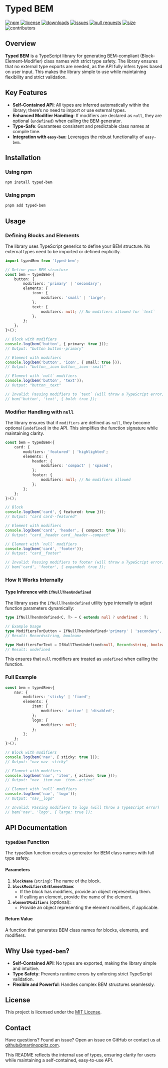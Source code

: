 # Typed BEM

[![npm](https://img.shields.io/npm/v/typed-bem)](https://www.npmjs.com/package/typed-bem)
[![license](https://img.shields.io/npm/l/typed-bem)](https://github.com/deleonio/typed-bem-class-generator/blob/main/LICENSE)
[![downloads](https://img.shields.io/npm/dt/typed-bem)](https://www.npmjs.com/package/typed-bem)
[![issues](https://img.shields.io/github/issues/deleonio/typed-bem-class-generator)](https://github.com/deleonio/typed-bem-class-generator/issues)
[![pull requests](https://img.shields.io/github/issues-pr/deleonio/typed-bem-class-generator)](https://github.com/deleonio/typed-bem-class-generator/pulls)
[![size](https://img.shields.io/bundlephobia/min/typed-bem)](https://bundlephobia.com/result?p=typed-bem)
![contributors](https://img.shields.io/github/contributors/deleonio/typed-bem-class-generator)

## Overview

**Typed BEM** is a TypeScript library for generating BEM-compliant (Block-Element-Modifier) class names with strict type safety. The library ensures that no external type exports are needed, as the API fully infers types based on user input. This makes the library simple to use while maintaining flexibility and strict validation.

## Key Features

- **Self-Contained API**: All types are inferred automatically within the library; there’s no need to import or use external types.
- **Enhanced Modifier Handling**: If modifiers are declared as `null`, they are optional (`undefined`) when calling the BEM generator.
- **Type-Safe**: Guarantees consistent and predictable class names at compile time.
- **Integration with `easy-bem`**: Leverages the robust functionality of `easy-bem`.

## Installation

### Using npm

```bash
npm install typed-bem
```

### Using pnpm

```bash
pnpm add typed-bem
```

## Usage

### Defining Blocks and Elements

The library uses TypeScript generics to define your BEM structure. No external types need to be imported or defined explicitly.

```typescript
import typedBem from 'typed-bem';

// Define your BEM structure
const bem = typedBem<{
	button: {
		modifiers: 'primary' | 'secondary';
		elements: {
			icon: {
				modifiers: 'small' | 'large';
			};
			text: {
				modifiers: null; // No modifiers allowed for `text`
			};
		};
	};
}>();

// Block with modifiers
console.log(bem('button', { primary: true }));
// Output: "button button--primary"

// Element with modifiers
console.log(bem('button', 'icon', { small: true }));
// Output: "button__icon button__icon--small"

// Element with `null` modifiers
console.log(bem('button', 'text'));
// Output: "button__text"

// Invalid: Passing modifiers to `text` (will throw a TypeScript error)
// bem('button', 'text', { bold: true });
```

### Modifier Handling with `null`

The library ensures that if `modifiers` are defined as `null`, they become optional (`undefined`) in the API. This simplifies the function signature while maintaining clarity.

```typescript
const bem = typedBem<{
	card: {
		modifiers: 'featured' | 'highlighted';
		elements: {
			header: {
				modifiers: 'compact' | 'spaced';
			};
			footer: {
				modifiers: null; // No modifiers allowed
			};
		};
	};
}>();

// Block
console.log(bem('card', { featured: true }));
// Output: "card card--featured"

// Element with modifiers
console.log(bem('card', 'header', { compact: true }));
// Output: "card__header card__header--compact"

// Element with `null` modifiers
console.log(bem('card', 'footer'));
// Output: "card__footer"

// Invalid: Passing modifiers to footer (will throw a TypeScript error)
// bem('card', 'footer', { expanded: true });
```

### How It Works Internally

#### Type Inference with `IfNullThenUndefined`

The library uses the `IfNullThenUndefined` utility type internally to adjust function parameters dynamically:

```typescript
type IfNullThenUndefined<C, T> = C extends null ? undefined : T;

// Example Usage
type ModifiersForButton = IfNullThenUndefined<'primary' | 'secondary', Record<string, boolean>>;
// Result: Record<string, boolean>

type ModifiersForText = IfNullThenUndefined<null, Record<string, boolean>>;
// Result: undefined
```

This ensures that `null` modifiers are treated as `undefined` when calling the function.

### Full Example

```typescript
const bem = typedBem<{
	nav: {
		modifiers: 'sticky' | 'fixed';
		elements: {
			item: {
				modifiers: 'active' | 'disabled';
			};
			logo: {
				modifiers: null;
			};
		};
	};
}>();

// Block with modifiers
console.log(bem('nav', { sticky: true }));
// Output: "nav nav--sticky"

// Element with modifiers
console.log(bem('nav', 'item', { active: true }));
// Output: "nav__item nav__item--active"

// Element with `null` modifiers
console.log(bem('nav', 'logo'));
// Output: "nav__logo"

// Invalid: Passing modifiers to logo (will throw a TypeScript error)
// bem('nav', 'logo', { large: true });
```

## API Documentation

### `typedBem` Function

The `typedBem` function creates a generator for BEM class names with full type safety.

#### Parameters

1. **`blockName`** (`string`): The name of the block.
2. **`blockModifiersOrElementName`**:
   - If the block has modifiers, provide an object representing them.
   - If calling an element, provide the name of the element.
3. **`elementModifiers`** (optional):
   - Provide an object representing the element modifiers, if applicable.

#### Return Value

A function that generates BEM class names for blocks, elements, and modifiers.

## Why Use `typed-bem`?

- **Self-Contained API**: No types are exported, making the library simple and intuitive.
- **Type Safety**: Prevents runtime errors by enforcing strict TypeScript validation.
- **Flexible and Powerful**: Handles complex BEM structures seamlessly.

## License

This project is licensed under the [MIT License](./LICENSE).

## Contact

Have questions? Found an issue? Open an issue on GitHub or contact us at [github@martinoppitz.com](mailto:github@martinoppitz.com).

This README reflects the internal use of types, ensuring clarity for users while maintaining a self-contained, easy-to-use API.

